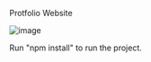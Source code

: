 Protfolio Website 

![image](https://github.com/user-attachments/assets/5b475b2f-240e-451f-bbfd-1fffc8a3a197)

Run "npm install" to run the project.
